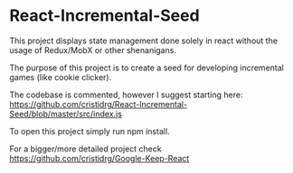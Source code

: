 # React-Incremental-Seed

This project displays state management done solely in react without the usage of Redux/MobX or other shenanigans.

The purpose of this project is to create a seed for developing incremental games (like cookie clicker).

The codebase is commented, however I suggest starting here: https://github.com/cristidrg/React-Incremental-Seed/blob/master/src/index.js

To open this project simply run npm install. 

For a bigger/more detailed project check https://github.com/cristidrg/Google-Keep-React
